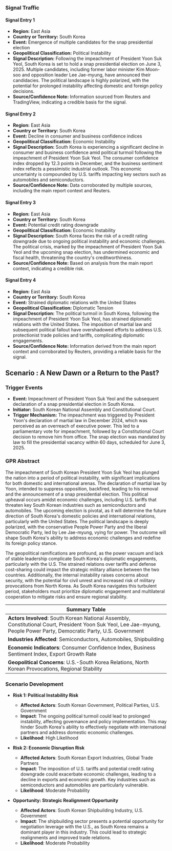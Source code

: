 ### Signal Traffic
#### Signal Entry 1
- **Region:** East Asia  
- **Country or Territory:** South Korea  
- **Event:** Emergence of multiple candidates for the snap presidential election  
- **Geopolitical Classification:** Political Instability  
- **Signal Description:** Following the impeachment of President Yoon Suk Yeol, South Korea is set to hold a snap presidential election on June 3, 2025. Multiple candidates, including former labor minister Kim Moon-soo and opposition leader Lee Jae-myung, have announced their candidacies. The political landscape is highly polarized, with the potential for prolonged instability affecting domestic and foreign policy decisions.  
- **Source/Confidence Note:** Information sourced from Reuters and TradingView, indicating a credible basis for the signal.

#### Signal Entry 2
- **Region:** East Asia  
- **Country or Territory:** South Korea  
- **Event:** Decline in consumer and business confidence indices  
- **Geopolitical Classification:** Economic Instability  
- **Signal Description:** South Korea is experiencing a significant decline in consumer and business confidence amid political turmoil following the impeachment of President Yoon Suk Yeol. The consumer confidence index dropped by 12.3 points in December, and the business sentiment index reflects a pessimistic industrial outlook. This economic uncertainty is compounded by U.S. tariffs impacting key sectors such as automobiles and semiconductors.  
- **Source/Confidence Note:** Data corroborated by multiple sources, including the main report context and Reuters.

#### Signal Entry 3
- **Region:** East Asia  
- **Country or Territory:** South Korea  
- **Event:** Potential credit rating downgrade  
- **Geopolitical Classification:** Economic Instability  
- **Signal Description:** South Korea faces the risk of a credit rating downgrade due to ongoing political instability and economic challenges. The political crisis, marked by the impeachment of President Yoon Suk Yeol and the upcoming snap election, has undermined economic and fiscal health, threatening the country's creditworthiness.  
- **Source/Confidence Note:** Based on analysis from the main report context, indicating a credible risk.

#### Signal Entry 4
- **Region:** East Asia  
- **Country or Territory:** South Korea  
- **Event:** Strained diplomatic relations with the United States  
- **Geopolitical Classification:** Diplomatic Tension  
- **Signal Description:** The political turmoil in South Korea, following the impeachment of President Yoon Suk Yeol, has strained diplomatic relations with the United States. The imposition of martial law and subsequent political fallout have overshadowed efforts to address U.S. protectionist trade policies and tariffs, complicating diplomatic engagements.  
- **Source/Confidence Note:** Information derived from the main report context and corroborated by Reuters, providing a reliable basis for the signal.

## Scenario : A New Dawn or a Return to the Past?
### Trigger Events
- **Event:** Impeachment of President Yoon Suk Yeol and the subsequent declaration of a snap presidential election in South Korea.
- **Initiator:** South Korean National Assembly and Constitutional Court.
- **Trigger Mechanism:** The impeachment was triggered by President Yoon's declaration of martial law in December 2024, which was perceived as an overreach of executive power. This led to a parliamentary vote for impeachment, followed by a Constitutional Court decision to remove him from office. The snap election was mandated by law to fill the presidential vacancy within 60 days, scheduled for June 3, 2025.

### GPR Abstract
The impeachment of South Korean President Yoon Suk Yeol has plunged the nation into a period of political instability, with significant implications for both domestic and international arenas. The declaration of martial law by Yoon, intended to suppress opposition, backfired, leading to his removal and the announcement of a snap presidential election. This political upheaval occurs amidst economic challenges, including U.S. tariffs that threaten key South Korean industries such as semiconductors and automobiles. The upcoming election is pivotal, as it will determine the future direction of South Korea's domestic policies and international relations, particularly with the United States. The political landscape is deeply polarized, with the conservative People Power Party and the liberal Democratic Party, led by Lee Jae-myung, vying for power. The outcome will shape South Korea's ability to address economic challenges and redefine its foreign policy stance.

The geopolitical ramifications are profound, as the power vacuum and lack of stable leadership complicate South Korea's diplomatic engagements, particularly with the U.S. The strained relations over tariffs and defense cost-sharing could impact the strategic military alliance between the two countries. Additionally, the internal instability raises concerns about security, with the potential for civil unrest and increased risk of military provocations from North Korea. As South Korea navigates this turbulent period, stakeholders must prioritize diplomatic engagement and multilateral cooperation to mitigate risks and ensure regional stability.

| **Summary Table** |
|-------------------|
| **Actors Involved**: South Korean National Assembly, Constitutional Court, President Yoon Suk Yeol, Lee Jae-myung, People Power Party, Democratic Party, U.S. Government |
| **Industries Affected**: Semiconductors, Automobiles, Shipbuilding |
| **Economic Indicators**: Consumer Confidence Index, Business Sentiment Index, Export Growth Rate |
| **Geopolitical Concerns**: U.S.-South Korea Relations, North Korean Provocations, Regional Stability |

### Scenario Development
- **Risk 1: Political Instability Risk**  
  - **Affected Actors**: South Korean Government, Political Parties, U.S. Government  
  - **Impact**: The ongoing political turmoil could lead to prolonged instability, affecting governance and policy implementation. This may hinder South Korea's ability to effectively negotiate with international partners and address domestic economic challenges.  
  - **Likelihood**: High Likelihood

- **Risk 2: Economic Disruption Risk**  
  - **Affected Actors**: South Korean Export Industries, Global Trade Partners  
  - **Impact**: The imposition of U.S. tariffs and potential credit rating downgrade could exacerbate economic challenges, leading to a decline in exports and economic growth. Key industries such as semiconductors and automobiles are particularly vulnerable.  
  - **Likelihood**: Moderate Probability

- **Opportunity: Strategic Realignment Opportunity**  
  - **Affected Actors**: South Korean Shipbuilding Industry, U.S. Government  
  - **Impact**: The shipbuilding sector presents a potential opportunity for negotiation leverage with the U.S., as South Korea remains a dominant player in this industry. This could lead to strategic realignments and improved trade relations.  
  - **Likelihood**: Moderate Probability
